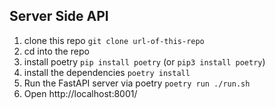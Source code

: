 ## Server Side API

1. clone this repo `git clone url-of-this-repo`
2. cd into the repo
3. install poetry `pip install poetry` (or `pip3 install poetry`)
4. install the dependencies `poetry install`
5. Run the FastAPI server via poetry `poetry run ./run.sh`
6. Open http://localhost:8001/

